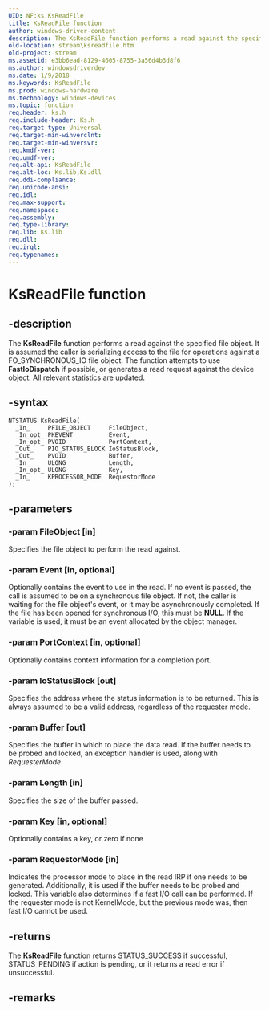 ```yaml
---
UID: NF:ks.KsReadFile
title: KsReadFile function
author: windows-driver-content
description: The KsReadFile function performs a read against the specified file object.
old-location: stream\ksreadfile.htm
old-project: stream
ms.assetid: e3bb6ead-8129-4605-8755-3a56d4b3d8f6
ms.author: windowsdriverdev
ms.date: 1/9/2018
ms.keywords: KsReadFile
ms.prod: windows-hardware
ms.technology: windows-devices
ms.topic: function
req.header: ks.h
req.include-header: Ks.h
req.target-type: Universal
req.target-min-winverclnt: 
req.target-min-winversvr: 
req.kmdf-ver: 
req.umdf-ver: 
req.alt-api: KsReadFile
req.alt-loc: Ks.lib,Ks.dll
req.ddi-compliance: 
req.unicode-ansi: 
req.idl: 
req.max-support: 
req.namespace: 
req.assembly: 
req.type-library: 
req.lib: Ks.lib
req.dll: 
req.irql: 
req.typenames: 
---
```


# KsReadFile function



## -description
The <b>KsReadFile</b> function performs a read against the specified file object. It is assumed the caller is serializing access to the file for operations against a FO_SYNCHRONOUS_IO file object. The function attempts to use <b>FastIoDispatch</b> if possible, or generates a read request against the device object. All relevant statistics are updated.



## -syntax

````
NTSTATUS KsReadFile(
  _In_     PFILE_OBJECT     FileObject,
  _In_opt_ PKEVENT          Event,
  _In_opt_ PVOID            PortContext,
  _Out_    PIO_STATUS_BLOCK IoStatusBlock,
  _Out_    PVOID            Buffer,
  _In_     ULONG            Length,
  _In_opt_ ULONG            Key,
  _In_     KPROCESSOR_MODE  RequestorMode
);
````


## -parameters

### -param FileObject [in]

Specifies the file object to perform the read against.


### -param Event [in, optional]

Optionally contains the event to use in the read. If no event is passed, the call is assumed to be on a synchronous file object. If not, the caller is waiting for the file object's event, or it may be asynchronously completed. If the file has been opened for synchronous I/O, this must be <b>NULL</b>. If the variable is used, it must be an event allocated by the object manager.


### -param PortContext [in, optional]

Optionally contains context information for a completion port.


### -param IoStatusBlock [out]

Specifies the address where the status information is to be returned. This is always assumed to be a valid address, regardless of the requester mode.


### -param Buffer [out]

Specifies the buffer in which to place the data read. If the buffer needs to be probed and locked, an exception handler is used, along with <i>RequesterMode</i>.


### -param Length [in]

Specifies the size of the buffer passed.


### -param Key [in, optional]

Optionally contains a key, or zero if none


### -param RequestorMode [in]

Indicates the processor mode to place in the read IRP if one needs to be generated. Additionally, it is used if the buffer needs to be probed and locked. This variable also determines if a fast I/O call can be performed. If the requester mode is not KernelMode, but the previous mode was, then fast I/O cannot be used.


## -returns
The <b>KsReadFile</b> function returns STATUS_SUCCESS if successful, STATUS_PENDING if action is pending, or it returns a read error if unsuccessful.


## -remarks
